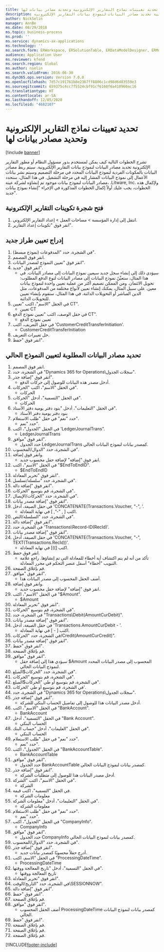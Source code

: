 ```yaml
---
title: تحديد تعيينات نماذج التقارير الإلكترونية وتحديد مصادر بيانات لها
description: تشرح الخطوات التالية كيف يمكن لمستخدم بدور مسؤول النظام أو مطور التقارير الإلكترونية تحديد مصادر البيانات لنموذج بيانات التقارير الإلكترونية.
author: NickSelin
manager: AnnBe
ms.date: 08/29/2018
ms.topic: business-process
ms.prod: ''
ms.service: dynamics-ax-applications
ms.technology: ''
ms.search.form: ERWorkspace, ERSolutionTable, ERDataModelDesigner, ERModelMappingTable, ERModelMappingDesigner, ERExpressionDesignerFormula
audience: Application User
ms.reviewer: kfend
ms.search.region: Global
ms.author: nselin
ms.search.validFrom: 2016-06-30
ms.dyn365.ops.version: Version 7.0.0
ms.openlocfilehash: 7d57c191761b8e2367ff8806c1cd98d6d83559e3
ms.sourcegitcommit: 659375c4cc7f5524cbf91cf6160f6a410960ac16
ms.translationtype: HT
ms.contentlocale: ar-SA
ms.lasthandoff: 12/05/2020
ms.locfileid: "4682107"
---
```

# <a name="define-er-model-mappings-and-select-data-sources-for-them"></a>تحديد تعيينات نماذج التقارير الإلكترونية وتحديد مصادر بيانات لها

[!include [banner](../../includes/banner.md)]

تشرح الخطوات التالية كيف يمكن لمستخدم بدور مسؤول النظام أو مطور التقارير الإلكترونية تحديد مصادر البيانات لنموذج بيانات التقارير الإلكترونية. سيتم ربط مصادر البيانات بالمكونات الفردية لنموذج البيانات المحدد في مرحلة التصميم وسيتم نشر بيانات الأعمال إلى نموذج البيانات المشار إليه في مرحلة التشغيل. في هذا المثال، ستحدد مصادر البيانات لنموذج بيانات موجود تم إنشاؤه لشركة عينة، .Litware, Inc. ولإكمال هذه الخطوات، يجب عليك أولاً إكمال الخطوات المذكورة في الإجراء "إنشاء نموذج بيانات جديد".


## <a name="open-the-electronic-reporting-configurations-tree"></a>فتح شجرة تكوينات التقارير الإلكترونية
1. انتقل إلى إدارة المؤسسة > مساحات العمل‬ > إعداد التقارير الإلكتروني‬.
2. انقر فوق "تكوينات إعداد التقارير‬".

## <a name="insert-a-new-model-mapping"></a>إدراج تعيين طراز جديد
1. في الشجرة، حدد "المدفوعات (نموذج مبسط)".
2. انقر فوق المصمم.
3. انقر فوق "تعيين النموذج لمصدر البيانات".
4. انقر فوق "جديد".
    * سيؤدي ذلك إلى إنشاء سجل جديد سيعين نموذج البيانات إلى مصادر البيانات. في هذا المثال، ستعيِّنُ نموذج البيانات إلى مصادر البيانات لنوع الدفع المطلوب: تحويل الائتمان.     ومن الممكن تصميم أكثر من عملية تعيين واحدة لنموذج بيانات معين. على سبيل المثال، يمكنك إنشاء تعيين لأنواع مختلفة من المدفوعات، مثل الدين المباشر أو التحويلات الدائنة. في هذا المثال، ستقوم بإنشاء تعيين للتحويلات الدائنة.  
5. في الحقل "الاسم"، اكتب "تعيين CT".
    * تعيين CT  
6. في حقل الوصف، اكتب "تعيين نموذج الدفع CT".
    * تعيين نموذج الدفع  
7. في حقل التعريف، اكتب 'CustomerCreditTransferInitiation'.
    * CustomerCreditTransferInitiation  
8. حل تغييرات التعريف.
9. انقر فوق "حفظ".

## <a name="define-required-data-sources-for-the-current-model-mapping"></a>تحديد مصادر البيانات المطلوبة لتعيين النموذج الحالي
1. انقر فوق المصمم.
2. في الشجرة، حدد "Dynamics 365 for Operations\سجلات الجدول".
3. انقر فوق "إضافة جذر".
    * أدخل مصدر هذه البيانات للوصول إلى حركات الدفع.  
4. في الحقل "الاسم"، اكتب "الحركات".
    * الحركات  
5. في الحقل "التسمية"، أدخل "الحركات".
    * الحركات  
6. في الحقل "التعليمات"، أدخل "بنود دفتر يومية دفتر الأستاذ".
    * بنود دفتر يومية دفتر الأستاذ  
7. حدد "نعم" في حقل "طلب الاستعلام".
    * حدد "نعم".  
8. في الحقل "الجدول"، اكتب 'LedgerJournalTrans".
    * LedgerJournalTrans  
9. انقر فوق "موافق".
    * حدد الجدول LedgerJournalTrans كمصدر بيانات لنموذج البيانات الحالي.  
10. في الشجرة، حدد "الدوال/المحسوب".
11. وانقر فوق إضافة.
    * انقر فوق "إضافة" لإضافة حقل محسوب جديد.  
12. في الحقل "الاسم"، اكتب "$EndToEndID".
    * $EndToEndID  
13. انقر فوق "تحرير المعادلة".
14. في الشجرة، حدد "سلسلة/تسلسل".
15. انقر فوق "إضافة دالة".
16. في الشجرة، قم بتوسيع "الحركات".
17. في الشجرة، حدد "الحركات/الإيصال".
18. انقر فوق "إضافة مصدر بيانات".
19. في حقل الصيغة، أدخل 'CONCATENATE(Transactions.Voucher, "-", '.
    * اكتب [ , "-", ] في نهاية المعادلة.  
20. في الشجرة، حدد "السلسلة/النص".
21. انقر فوق "إضافة دالة".
22. في الشجرة، حدد 'Transactions\Record-ID(RecId)'.
23. انقر فوق "إضافة مصدر بيانات".
24. في حقل الصيغة، أدخل 'CONCATENATE(Transactions.Voucher, "-", TEXT(Transactions.RecId))'.
    * اكتب [))] في نهاية المعادلة.  
25. انقر فوق حفظ.
    * تأكد من أنه لم يتم اكتشاف أية أخطاء للمعادلة التي تم إنشاؤها. راجع علامة التبويب "أخطاء" أسفل عنصر التحكم في محرر المعادلة.  
26. قم بإغلاق الصفحة.
27. انقر فوق "موافق".
    * أضف الحقل المحسوب إلى مصدر البيانات هذا.  
28. وانقر فوق إضافة.
    * انقر فوق "إضافة" لإضافة حقل محسوب جديد.  
29. في الحقل "الاسم"، اكتب "$Amount".
    * $Amount  
30. انقر فوق "تحرير المعادلة".
31. في الشجرة، قم بتوسيع "الحركات".
32. في الشجرة، حدد "Transactions\Debit(AmountCurDebit)".
33. انقر فوق "إضافة مصدر بيانات".
34. في حقل الصيغة، أدخل 'Transactions.AmountCurDebit - '.
    * اكتب [ - ] في نهاية المعادلة.  
35. في الشجرة، حدد "الحركات/Credit(AmountCurCredit)".
36. انقر فوق "إضافة مصدر بيانات".
37. انقر فوق "حفظ".
38. قم بإغلاق الصفحة.
39. انقر فوق "موافق".
    * سيؤدي هذا إلى إضافة حقل $Amount المحسوب إلى مصدر البيانات المحدد لنموذج البيانات الحالي.  
40. في الشجرة، حدد "الحركات\$المبلغ".
41. في الشجرة، قم بتوسيع "الحركات".
42. في الشجرة، قم بتوسيع أو طي "الحركات\$المبلغ".
43. في الشجرة، قم بتوسيع أو طي 'الحركات'.
44. في الشجرة، حدد "Dynamics 365 for Operations\سجلات الجدول".
45. انقر فوق "إضافة جذر".
    * أدخل مصدر البيانات هذا للوصول إلى تفاصيل الحساب البنكي للشركة.  
46. في الحقل "الاسم"، اكتب "BankAccount".
    * BankAccount  
47. في الحقل "التسمية"، أدخل "Bank Account".
    * الحساب البنكي  
48. في الحقل "العليمات"، أدخل "حساب البنك".
    * الحساب البنكي  
49. حدد "نعم" في حقل "طلب الاستعلام".
    * حدد "نعم".  
50. في الحقل "الجدول"، اكتب "BankAccountTable".
    * BankAccountTable  
51. انقر فوق "موافق".
    * حدد الجدول BankAccountTable كمصدر بيانات لنموذج البيانات الحالي.  
52. انقر فوق "إضافة جذر".
    * أدخل مصدر البيانات هذا للوصول إلى متطلبات الشركة.  
53. في الحقل "الاسم"، اكتب "الشركة".
    * الشركة  
54. في الحقل "التسمية"، اكتب قيمة.
    * معلومات الشركة  
55. في الحقل "التعليمات"، أدخل "معلومات الشركة".
    * معلومات الشركة  
56. حدد "نعم" في حقل "طلب الاستعلام".
    * حدد "نعم".  
57. في الحقل "الجدول"، اكتب "CompanyInfo".
    * CompanyInfo  
58. انقر فوق "موافق".
    * حدد الجدول CompanyInfo كمصدر بيانات لنموذج البيانات الحالي.  
59. في الشجرة، حدد "الدوال/المحسوب".
60. انقر فوق "إضافة جذر".
    * أدرج حقلاً محسوبًا كمصدر بيانات جديد.  
61. في الحقل "الاسم، اكتب "ProcessingDateTime".‬
    * ProcessingDateTime  
62. في الحقل "التسمية"، أدخل "تاريخ المعالجة ووقتها".
    * تاريخ المعالجة ووقتها  
63. انقر فوق "تحرير المعادلة".
64. في الشجرة، حدد "التاريخ/الوقت\SESSIONNOW".
65. انقر فوق "إضافة دالة".
66. انقر فوق "حفظ".
67. قم بإغلاق الصفحة.
68. انقر فوق "موافق".
    * أضف الحقل المحسوب ProcessingDateTime كمصدر بيانات لنموذج البيانات الحالي.  
69. انقر فوق "حفظ".
70. قم بإغلاق الصفحة.
71. قم بإغلاق الصفحة.
72. قم بإغلاق الصفحة.



[!INCLUDE[footer-include](../../../../includes/footer-banner.md)]